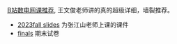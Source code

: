 [B站数电网课推荐](https://space.bilibili.com/456163933/channel/collectiondetail?sid=63986&spm_id_from=333.788.0.0), 王文俊老师讲的真的超级详细，墙裂推荐。
* [2023fall slides](./2023fall_slides/) 为张江山老师上课的课件
* [finals](./finals/) 期末试卷

